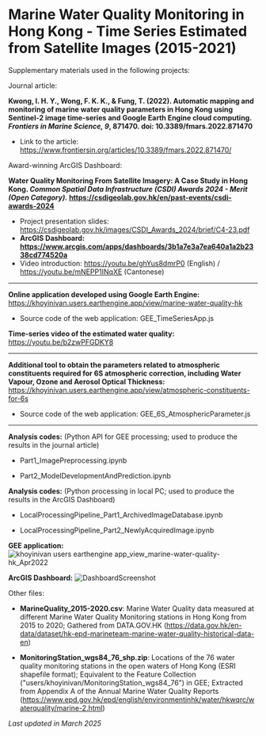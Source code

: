 # Marine Water Quality Monitoring in Hong Kong - Time Series Estimated from Satellite Images (2015-2021)

Supplementary materials used in the following projects:

Journal article:

**Kwong, I. H. Y., Wong, F. K. K., & Fung, T. (2022). Automatic mapping and monitoring of marine water quality parameters in Hong Kong using Sentinel-2 image time-series and Google Earth Engine cloud computing. *Frontiers in Marine Science, 9*, 871470. doi: 10.3389/fmars.2022.871470**

- Link to the article: https://www.frontiersin.org/articles/10.3389/fmars.2022.871470/

Award-winning ArcGIS Dashboard:

**Water Quality Monitoring From Satellite Imagery: A Case Study in Hong Kong. *Common Spatial Data Infrastructure (CSDI) Awards 2024 - Merit (Open Category).* https://csdigeolab.gov.hk/en/past-events/csdi-awards-2024**

- Project presentation slides: https://csdigeolab.gov.hk/images/CSDI_Awards_2024/brief/C4-23.pdf
- **ArcGIS Dashboard: https://www.arcgis.com/apps/dashboards/3b1a7e3a7ea640a1a2b2338cd774520a**
- Video introduction: https://youtu.be/ghYus8dmrP0 (English) / https://youtu.be/mNEPP1INqXE (Cantonese)

---

**Online application developed using Google Earth Engine:** https://khoyinivan.users.earthengine.app/view/marine-water-quality-hk
*   Source code of the web application: GEE_TimeSeriesApp.js

**Time-series video of the estimated water quality:** https://youtu.be/b2zwPFGDKY8

---

**Additional tool to obtain the parameters related to atmospheric constituents required for 6S atmospheric correction, including Water Vapour, Ozone and Aerosol Optical Thickness:** https://khoyinivan.users.earthengine.app/view/atmospheric-constituents-for-6s
*   Source code of the web application: GEE_6S_AtmosphericParameter.js

---

**Analysis codes:** (Python API for GEE processing; used to produce the results in the journal article)

*   Part1_ImagePreprocessing.ipynb

*   Part2_ModelDevelopmentAndPrediction.ipynb

**Analysis codes:** (Python processing in local PC; used to produce the results in the ArcGIS Dashboard)

*   LocalProcessingPipeline_Part1_ArchivedImageDatabase.ipynb

*   LocalProcessingPipeline_Part2_NewlyAcquiredImage.ipynb

**GEE application:**
![khoyinivan users earthengine app_view_marine-water-quality-hk_Apr2022](https://user-images.githubusercontent.com/68047356/161700888-ca8e0ee7-b962-48e5-96da-e224ada1982a.png)

**ArcGIS Dashboard:**
![DashboardScreenshot](https://github.com/user-attachments/assets/04ee70e7-fe94-4495-9bad-4e19b949967f)

Other files:

*   **MarineQuality_2015-2020.csv**: Marine Water Quality data measured at different Marine Water Quality Monitoring stations in Hong Kong from 2015 to 2020; Gathered from DATA.GOV.HK (https://data.gov.hk/en-data/dataset/hk-epd-marineteam-marine-water-quality-historical-data-en)

*   **MonitoringStation_wgs84_76_shp.zip**: Locations of the 76 water quality monitoring stations in the open waters of Hong Kong (ESRI shapefile format); Equivalent to the Feature Collection ("users/khoyinivan/MonitoringStation_wgs84_76") in GEE; Extracted from Appendix A of the Annual Marine Water Quality Reports (https://www.epd.gov.hk/epd/english/environmentinhk/water/hkwqrc/waterquality/marine-2.html)

*Last updated in March 2025*

